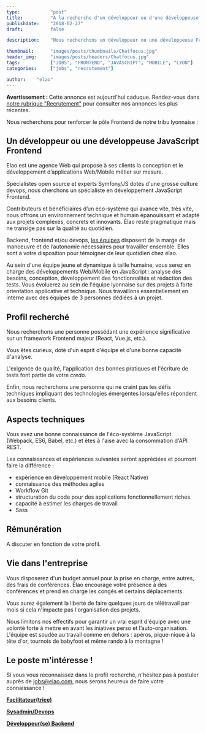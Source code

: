 ```yaml
---
type:           "post"
title:          "A la recherche d'un développeur ou d'une développeuse Frontend pour notre agence de Lyon"
publishdate:    "2018-02-27"
draft:          false

description:    "Nous recherchons un développeur ou une développeuse Frontend pour notre agence de Lyon."

thumbnail:      "images/posts/thumbnails/Chatfocus.jpg"
header_img:     "images/posts/headers/Chatfocus.jpg"
tags:           ["JOBS", "FRONTEND", "JAVASCRIPT", "MOBILE", "LYON"]
categories:     ["jobs", "recrutement"]

author:    "elao"
---
```


<div class="disclaimer">
	<strong class="disclaimer__title">Avertissement : </strong>
	Cette annonce est aujourd'hui caduque. Rendez-vous dans <a href="/fr/categories/recrutement/">notre rubrique "Recrutement"</a> pour consulter nos annonces les plus récentes.
</div>

<!--more-->

Nous recherchons pour renforcer le pôle Frontend de notre tribu lyonnaise :

## Un développeur ou une développeuse JavaScript Frontend

Elao est une agence Web qui propose à ses clients la conception et le développement d’applications Web/Mobile métier sur mesure.

Spécialistes open source et experts Symfony/JS dotés d'une grosse culture devops, nous cherchons un spécialiste en développement JavaScript Frontend.

Contributeurs et bénéficiaires d’un eco-système qui avance vite, très vite, nous offrons un environnement technique et humain épanouissant et adapté aux projets complexes, concrets et innovants. Élao reste pragmatique mais ne transige pas sur la qualité au quotidien.

Backend, frontend et/ou devops, [les équipes](https://www.elao.com/fr/la-tribu) disposent de la marge de manoeuvre et de l’autonomie nécessaires pour travailler ensemble. Elles sont à votre disposition pour témoigner de leur quotidien chez élao.

Au sein d'une équipe jeune et dynamique à taille humaine, vous serez en charge des développements Web/Mobile en JavaScript : analyse des besoins, conception, développement des fonctionnalités et rédaction des tests. Vous évoluerez au sein de l'équipe lyonnaise sur des projets à forte orientation applicative et technique. Nous travaillons essentiellement en interne avec des équipes de 3 personnes dédiées à un projet.

## Profil recherché

Nous recherchons une personne possédant une expérience significative sur un framework Frontend majeur (React, Vue.js, etc.).

Vous êtes curieux, doté d'un esprit d'équipe et d'une bonne capacité d'analyse.

L'exigence de qualité, l'application des bonnes pratiques et l'écriture de tests font partie de votre _credo_.

Enfin, nous recherchons une personne qui ne craint pas les défis techniques impliquant des technologies émergentes lorsqu'elles répondent aux besoins clients.

## Aspects techniques

Vous avez une bonne connaissance de l'éco-système JavaScript (Webpack, ES6, Babel, etc.) et êtes à l'aise avec la consommation d'API REST.

Les connaissances et expériences suivantes seront appréciées et pourront faire la différence :

- expérience en développement mobile (React Native)
- connaissance des méthodes agiles
- Workflow Git
- structuration du code pour des applications fonctionnellement riches
- capacité à estimer les charges de travail
- Sass

## Rémunération

A discuter en fonction de votre profil.

## Vie dans l'entreprise

Vous disposerez d'un budget annuel pour la prise en charge, entre autres, des frais de conférences. Elao encourage votre présence à des conférences et prend en charge les congés et certains déplacements.

Vous aurez également la liberté de faire quelques jours de télétravail par mois si cela n'impacte pas l'organisation des projets.

Nous limitons nos effectifs pour garantir un vrai esprit d'équipe avec une volonté forte à mettre en avant les iniatives perso et l’auto-organisation. L'équipe est soudée au travail comme en dehors : apéros, pique-nique à la tête d'or, tournois de babyfoot et même rando à la montagne !

## Le poste m'intéresse !

Si vous vous reconnaissez dans le profil recherché, n'hésitez pas à postuler auprès de jobs@elao.com, nous serons heureux de faire votre connaissance !

[**Facilitateur(trice)**](/fr/elao/job-facilitateur-agence-lyon-2018)

[**Sysadmin/Devops**](/fr/elao/job-adminsys-agence-lyon-2018)

[**Développeur(se) Backend**](/fr/elao/job-developpeur-backend-agence-lyon-2018)

